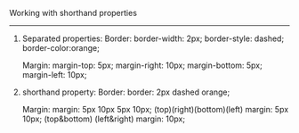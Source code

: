 Working with shorthand properties
*********************************

1. Separated properties:
   Border:
      border-width: 2px;
      border-style: dashed;
      border-color:orange;

   Margin:
      margin-top: 5px;
      margin-right: 10px;
      margin-bottom: 5px;
      margin-left: 10px;

2. shorthand property:
   Border:
      border: 2px dashed orange;

   Margin:
      margin: 5px  10px    5px    10px;
             (top)(right)(bottom)(left) 
      margin:   5px          10px;
            (top&bottom) (left&right) 
      margin: 10px;
